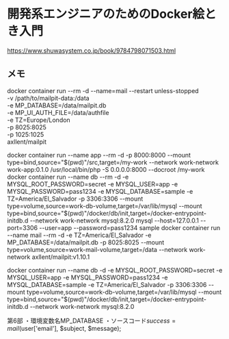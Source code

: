 # 開発系エンジニアのためのDocker絵とき入門
https://www.shuwasystem.co.jp/book/9784798071503.html

## メモ
docker container run --rm -d --name=mail --restart unless-stopped \
-v /path/to/mailpit-data:/data \
-e MP_DATABASE=/data/mailpit.db \
-e MP_UI_AUTH_FILE=/data/authfile \
-e TZ=Europe/London \
-p 8025:8025 \
-p 1025:1025 \
axllent/mailpit


docker container run --name app --rm -d -p 8000:8000 --mount type=bind,source="$(pwd)"/src,target=/my-work --network work-network work-app:0.1.0 /usr/local/bin/php -S 0.0.0.0:8000 --docroot /my-work
docker container run --name db --rm -d -e MYSQL_ROOT_PASSWORD=secret -e MYSQL_USER=app -e MYSQL_PASSWORD=pass1234 -e MYSQL_DATABASE=sample -e TZ=America/El_Salvador -p 3306:3306 --mount type=volume,source=work-db-volume,target=/var/lib/mysql --mount type=bind,source="$(pwd)"/docker/db/init,target=/docker-entrypoint-initdb.d --network work-network mysql:8.2.0
mysql --host=127.0.0.1 --port=3306 --user=app --password=pass1234 sample
docker container run --name mail --rm -d -e TZ=America/El_Salvador -e MP_DATABASE=/data/mailpit.db -p 8025:8025 --mount type=volume,source=work-mail-volume,target=/data --network work-network axllent/mailpit:v1.10.1


docker container run --name db -d -e MYSQL_ROOT_PASSWORD=secret -e MYSQL_USER=app -e MYSQL_PASSWORD=pass1234 -e MYSQL_DATABASE=sample -e TZ=America/El_Salvador -p 3306:3306 --mount type=volume,source=work-db-volume,target=/var/lib/mysql --mount type=bind,source="$(pwd)"/docker/db/init,target=/docker-entrypoint-initdb.d --network work-network mysql:8.2.0


第6部
・環境変数名MP_DATABASE
・ソースコード$success = mail($user['email'], $subject, $message);
